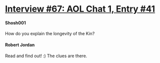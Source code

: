 # [Interview #67: AOL Chat 1, Entry #41](https://www.theoryland.com/intvmain.php?i=67#41)

#### Shosh001

How do you explain the longevity of the Kin?

#### Robert Jordan

Read and find out! :) The clues are there.

